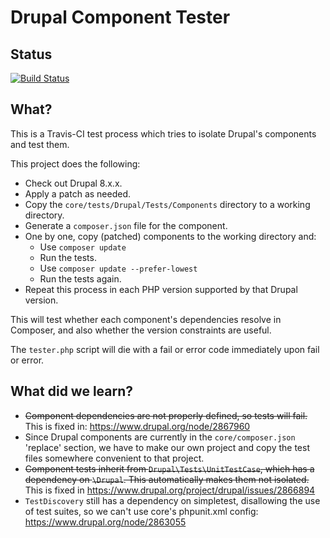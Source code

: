 Drupal Component Tester
=======================

Status
---
[![Build Status](https://travis-ci.org/paul-m/drupal_component_tester.svg?branch=master)](https://travis-ci.org/paul-m/drupal_component_tester)

What?
-----

This is a Travis-CI test process which tries to isolate Drupal's components and test them.

This project does the following:

* Check out Drupal 8.x.x.
* Apply a patch as needed.
* Copy the `core/tests/Drupal/Tests/Components` directory to a working directory.
* Generate a `composer.json` file for the component.
* One by one, copy (patched) components to the working directory and:
	* Use `composer update`
	* Run the tests.
	* Use `composer update --prefer-lowest`
	* Run the tests again.
* Repeat this process in each PHP version supported by that Drupal version.

This will test whether each component's dependencies resolve in Composer, and also whether the version constraints are useful.

The `tester.php` script will die with a fail or error code immediately upon fail or error.

What did we learn?
------------------

* ~~Component dependencies are not properly defined, so tests will fail.~~ This is fixed in: https://www.drupal.org/node/2867960
* Since Drupal components are currently in the `core/composer.json` 'replace' section, we have to make our own project and copy the test files somewhere convenient to that project.
* ~~Component tests inherit from `Drupal\Tests\UnitTestCase`, which has a dependency on `\Drupal`. This automatically makes them not isolated.~~ This is fixed in https://www.drupal.org/project/drupal/issues/2866894
* `TestDiscovery` still has a dependency on simpletest, disallowing the use of test suites, so we can't use core's phpunit.xml config: https://www.drupal.org/node/2863055

